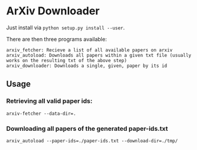 # ArXiv Downloader

Just install via ```python setup.py install --user```.

There are then three programs available:

```
arxiv_fetcher: Recieve a list of all available papers on arxiv
arxiv_autoload: Downloads all papers within a given txt file (usually works on the resulting txt of the above step)
arxiv_downloader: Downloads a single, given, paper by its id
```

## Usage

### Retrieving all valid paper ids:

```
arxiv-fetcher --data-dir=.
```

### Downloading all papers of the generated paper-ids.txt

```
arxiv_autoload --paper-ids=./paper-ids.txt --download-dir=./tmp/
```
